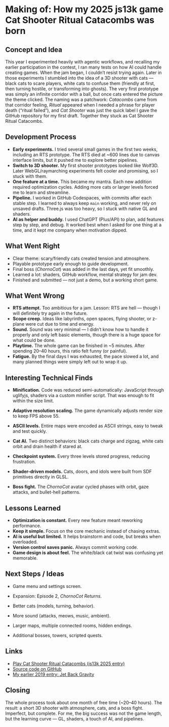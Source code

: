 # Making of: How my 2025 js13k game Cat Shooter Ritual Catacombs was born

## Concept and Idea

This year I experimented heavily with agentic workflows, and recalling my earlier participation in the contest, I ran many tests on how AI could handle creating games. When the jam began, I couldn’t resist trying again. Later in those experiments I stumbled into the idea of a 3D shooter with cats — black cats to scare players, white cats to confuse them (friendly at first, then turning hostile, or transforming into ghosts). The very first prototype was simply an infinite corridor with a ball, but once cats entered the picture the theme clicked. The naming was a patchwork: *Catacombs* came from that corridor feeling, *Ritual* appeared when I needed a phrase for player death (“ritual failed”), and *Cat Shooter* was just the quick label I gave the GitHub repository for my first draft. Together they stuck as Cat Shooter Ritual Catacombs.

## Development Process

* **Early experiments.** I tried several small games in the first two weeks, including an RTS prototype. The RTS died at \~600 lines due to canvas interface limits, but it pushed me to explore better pipelines.
* **Switch to 3D shooter.** My first shooter prototypes looked like Wolf3D. Later WebGL/raymarching experiments felt cooler and promising, so I stuck with them.
* **One feature at a time.** This became my mantra. Each new addition required optimization cycles. Adding more cats or larger levels forced me to learn and streamline.
* **Pipeline.** I worked in GitHub Codespaces, with commits after each stable step. I learned to always keep `main` working, and never rely on unsaved drafts. Three.js was too heavy, so I stuck with native GL and shaders.
* **AI as helper and buddy.** I used ChatGPT (Plus/API) to plan, add features step by step, and debug. It worked best when I asked for one thing at a time, and it kept me company when motivation dipped.

## What Went Right

* Clear theme: scary/friendly cats created tension and atmosphere.
* Playable prototype early enough to guide development.
* Final boss (*ChornoCot*) was added in the last days, yet fit smoothly.
* Learned a lot: shaders, GitHub workflow, mental strategy for jam dev.
* Finished and submitted — not just a demo, but a working short game.

## What Went Wrong

* **RTS attempt.** Too ambitious for a jam. Lesson: RTS are hell — though I will definitely try again in the future.
* **Scope creep.** Ideas like labyrinths, open spaces, flying shooter, or z-plane were cut due to time and energy.
* **Sound.** Sound was very minimal — I didn’t know how to handle it properly and only left basic elements, though there is a huge space for what could be done.
* **Playtime.** The whole game can be finished in \~5 minutes. After spending 20–40 hours, this ratio felt funny (or painful).
* **Fatigue.** By the final days I was exhausted, the pace slowed a lot, and many planned things were simply left out to wrap it up.

## Interesting Technical Finds

* **Minification.** Code was reduced semi-automatically: JavaScript through uglifyjs, shaders via a custom minifier script. That was enough to fit within the size limit.

* **Adaptive resolution scaling.** The game dynamically adjusts render size to keep FPS above 55.

* **ASCII levels.** Entire maps were encoded as ASCII strings, easy to tweak and test quickly.

* **Cat AI.** Two distinct behaviors: black cats charge and zigzag, white cats orbit and drain health if stared at.

* **Checkpoint system.** Every three levels stored progress, reducing frustration.

* **Shader-driven models.** Cats, doors, and idols were built from SDF primitives directly in GLSL.

* **Boss fight.** The *ChornoCot* avatar cycled phases with orbit, gaze attacks, and bullet-hell patterns.

## Lessons Learned

* **Optimization is constant.** Every new feature meant reworking performance.
* **Keep it simple.** Focus on the core mechanic instead of chasing extras.
* **AI is useful but limited.** It helps brainstorm and code, but breaks when overloaded.
* **Version control saves panic.** Always commit working code.
* **Game design is about feel.** The white/black cat twist was confusing yet memorable.

## Next Steps / Ideas

* Game menu and settings screen.

* Expansion: Episode 2, *ChornoCot Returns*.

* Better cats (models, turning, behavior).

* More sound (attacks, meows, music, ambient).

* Larger maps, multiple connected rooms, hidden endings.

* Additional bosses, towers, scripted quests.

## Links

* [Play Cat Shooter Ritual Catacombs (js13k 2025 entry)](https://js13kgames.com/2025/games/cat-shooter-ritual-catacombs)
* [Source code on GitHub](https://github.com/dkozhukhar/cat-shooter/)
* [My earlier 2019 entry: Jet Back Gravity](https://js13kgames.com/2019/games/jet-back-gravity)

## Closing

The whole process took about one month of free time (\~20–40 hours). The result: a short 3D shooter with atmosphere, cats, and a boss fight. Imperfect, but complete. For me, the big success was not the game length, but the learning curve — GL, shaders, a touch of AI, and pipelines.
